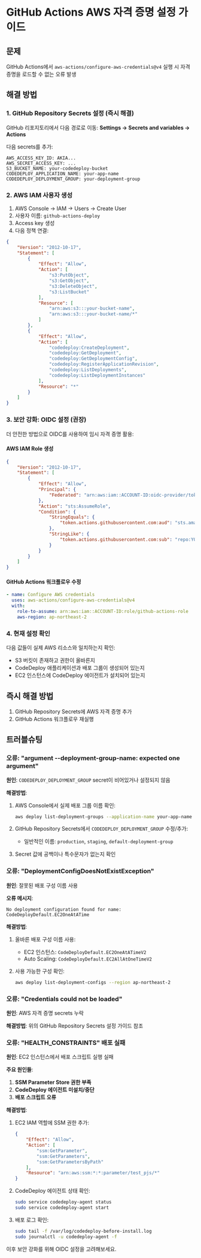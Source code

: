 # GitHub Actions AWS 자격 증명 설정 가이드

## 문제
GitHub Actions에서 `aws-actions/configure-aws-credentials@v4` 실행 시 자격 증명을 로드할 수 없는 오류 발생

## 해결 방법

### 1. GitHub Repository Secrets 설정 (즉시 해결)

GitHub 리포지토리에서 다음 경로로 이동: **Settings → Secrets and variables → Actions**

다음 secrets를 추가:

```
AWS_ACCESS_KEY_ID: AKIA...
AWS_SECRET_ACCESS_KEY: ...
S3_BUCKET_NAME: your-codedeploy-bucket
CODEDEPLOY_APPLICATION_NAME: your-app-name
CODEDEPLOY_DEPLOYMENT_GROUP: your-deployment-group
```

### 2. AWS IAM 사용자 생성

1. AWS Console → IAM → Users → Create User
2. 사용자 이름: `github-actions-deploy`
3. Access key 생성
4. 다음 정책 연결:

```json
{
    "Version": "2012-10-17",
    "Statement": [
        {
            "Effect": "Allow",
            "Action": [
                "s3:PutObject",
                "s3:GetObject", 
                "s3:DeleteObject",
                "s3:ListBucket"
            ],
            "Resource": [
                "arn:aws:s3:::your-bucket-name",
                "arn:aws:s3:::your-bucket-name/*"
            ]
        },
        {
            "Effect": "Allow",
            "Action": [
                "codedeploy:CreateDeployment",
                "codedeploy:GetDeployment",
                "codedeploy:GetDeploymentConfig", 
                "codedeploy:RegisterApplicationRevision",
                "codedeploy:ListDeployments",
                "codedeploy:ListDeploymentInstances"
            ],
            "Resource": "*"
        }
    ]
}
```

### 3. 보안 강화: OIDC 설정 (권장)

더 안전한 방법으로 OIDC를 사용하여 임시 자격 증명 활용:

#### AWS IAM Role 생성
```json
{
    "Version": "2012-10-17",
    "Statement": [
        {
            "Effect": "Allow",
            "Principal": {
                "Federated": "arn:aws:iam::ACCOUNT-ID:oidc-provider/token.actions.githubusercontent.com"
            },
            "Action": "sts:AssumeRole",
            "Condition": {
                "StringEquals": {
                    "token.actions.githubusercontent.com:aud": "sts.amazonaws.com"
                },
                "StringLike": {
                    "token.actions.githubusercontent.com:sub": "repo:YOUR-ORG/YOUR-REPO:*"
                }
            }
        }
    ]
}
```

#### GitHub Actions 워크플로우 수정
```yaml
- name: Configure AWS credentials
  uses: aws-actions/configure-aws-credentials@v4
  with:
    role-to-assume: arn:aws:iam::ACCOUNT-ID:role/github-actions-role
    aws-region: ap-northeast-2
```

### 4. 현재 설정 확인

다음 값들이 실제 AWS 리소스와 일치하는지 확인:
- S3 버킷이 존재하고 권한이 올바른지
- CodeDeploy 애플리케이션과 배포 그룹이 생성되어 있는지
- EC2 인스턴스에 CodeDeploy 에이전트가 설치되어 있는지

## 즉시 해결 방법
1. GitHub Repository Secrets에 AWS 자격 증명 추가
2. GitHub Actions 워크플로우 재실행

## 트러블슈팅

### 오류: "argument --deployment-group-name: expected one argument"

**원인**: `CODEDEPLOY_DEPLOYMENT_GROUP` secret이 비어있거나 설정되지 않음

**해결방법**:
1. AWS Console에서 실제 배포 그룹 이름 확인:
   ```bash
   aws deploy list-deployment-groups --application-name your-app-name
   ```

2. GitHub Repository Secrets에서 `CODEDEPLOY_DEPLOYMENT_GROUP` 수정/추가:
   - 일반적인 이름: `production`, `staging`, `default-deployment-group`

3. Secret 값에 공백이나 특수문자가 없는지 확인

### 오류: "DeploymentConfigDoesNotExistException"

**원인**: 잘못된 배포 구성 이름 사용

**오류 메시지**: 
```
No deployment configuration found for name: CodeDeployDefault.EC2OneAtATime
```

**해결방법**:
1. 올바른 배포 구성 이름 사용:
   - EC2 인스턴스: `CodeDeployDefault.EC2OneAtATimeV2`
   - Auto Scaling: `CodeDeployDefault.EC2AllAtOneTimeV2`

2. 사용 가능한 구성 확인:
   ```bash
   aws deploy list-deployment-configs --region ap-northeast-2
   ```

### 오류: "Credentials could not be loaded"

**원인**: AWS 자격 증명 secrets 누락

**해결방법**: 위의 GitHub Repository Secrets 설정 가이드 참조

### 오류: "HEALTH_CONSTRAINTS" 배포 실패

**원인**: EC2 인스턴스에서 배포 스크립트 실행 실패

**주요 원인들**:
1. **SSM Parameter Store 권한 부족**
2. **CodeDeploy 에이전트 미설치/중단**
3. **배포 스크립트 오류**

**해결방법**:
1. EC2 IAM 역할에 SSM 권한 추가:
   ```json
   {
       "Effect": "Allow",
       "Action": [
           "ssm:GetParameter",
           "ssm:GetParameters",
           "ssm:GetParametersByPath"
       ],
       "Resource": "arn:aws:ssm:*:*:parameter/test_pjs/*"
   }
   ```

2. CodeDeploy 에이전트 상태 확인:
   ```bash
   sudo service codedeploy-agent status
   sudo service codedeploy-agent start
   ```

3. 배포 로그 확인:
   ```bash
   sudo tail -f /var/log/codedeploy-before-install.log
   sudo journalctl -u codedeploy-agent -f
   ```

이후 보안 강화를 위해 OIDC 설정을 고려해보세요.